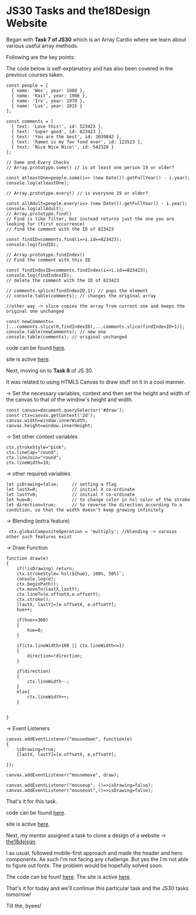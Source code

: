 # JS30 Tasks and the18Design Website

Began with **Task 7 of JS30** which is an Array Cardio where we learn about various useful array methods. 

Following are the key points:

The code below is self-explanatory and has also been covered in the previous courses taken.

    
    const people = [
      { name: 'Wes', year: 1988 },
      { name: 'Kait', year: 1986 },
      { name: 'Irv', year: 1970 },
      { name: 'Lux', year: 2015 }
    ];

    const comments = [
      { text: 'Love this!', id: 523423 },
      { text: 'Super good', id: 823423 },
      { text: 'You are the best', id: 2039842 },
      { text: 'Ramen is my fav food ever', id: 123523 },
      { text: 'Nice Nice Nice!', id: 542328 }
    ];

    // Some and Every Checks
    // Array.prototype.some() // is at least one person 19 or older?
     
    const atleastOne=people.some(i=> (new Date()).getFullYear() - i.year);
    console.log(atleastOne);

    // Array.prototype.every() // is everyone 19 or older?

    const allAdult=people.every(i=> (new Date()).getFullYear() - i.year);
    console.log(allAdult);
    // Array.prototype.find()
    // Find is like filter, but instead returns just the one you are looking for (first occurrence)
    // find the comment with the ID of 823423

    const findID=comments.find(i=>i.id==823423);
    console.log(findID);

    // Array.prototype.findIndex()
    // Find the comment with this ID
     
    const findIndexID=comments.findIndex(i=>i.id==823423);
    console.log(findIndexID);
    // delete the comment with the ID of 823423
     
    // comments.splice(findIndexID,1); // pops the element
    // console.table(comments); // changes the original array
  
    //other way -> slice copies the array from current one and keeps the original one unchanged

    const newComments=[...comments.slice(0,findIndexID),...comments.slice(findIndexID+1)];
    console.table(newComments); // new one
    console.table(comments); // original unchanged


 code can be found [here](https://github.com/jazzcodes/JS-30/pull/4).
 
 site is active [here](https://jazzcodes.github.io/JS-30/T7-ArrayCardioTwo/).


Next, moving on to **Task 8** of JS 30.

It was related to using HTML5 Canvas to draw stuff on it in a cool manner.

-> Set the necessary variables, context and then set the height and width of the canvas to that of the window's height and width. 

    const canvas=document.querySelector('#draw');
    const ctx=canvas.getContext('2d');
    canvas.width=window.innerWidth;
    canvas.height=window.innerHeight;
    
-> Set other context variables

    ctx.strokeStyle="pink";
    ctx.lineCap="round";
    ctx.lineJoin="round";
    ctx.lineWidth=10;
    
-> other required variables

    let isDrawing=false;     // setting a flag
    let lastX=0;             // initial X co-ordinate
    let lastY=0;             // initial Y co-ordinate
    let hue=0;               // to change color in hsl color of the stroke
    let direction=true;      // to reverse the direction according to a condition, so that the width doesn't keep growing infinitely
    
 -> Blending (extra feature)
 
     ctx.globalCompositeOperation = 'multiply'; //blending -> varoius other such features exist
     
 -> Draw Function
 
    function draw(e)
    {
        if(!isDrawing) return;
        ctx.strokeStyle=`hsl(${hue}, 100%, 50%)`;
        console.log(e);
        ctx.beginPath();
        ctx.moveTo(lastX,lastY);
        ctx.lineTo(e.offsetX,e.offsetY);
        ctx.stroke();
        [lastX, lastY]=[e.offsetX, e.offsetY];
        hue++;

        if(hue>=360)
        {
            hue=0;
        }

        if(ctx.lineWidth>100 || ctx.lineWidth<=1)
        {
            direction=!direction;
        }

        if(direction)
        {
            ctx.lineWidth--;
        }
        else{
            ctx.lineWidth++;
        }
   

    }


-> Event Listeners 

    
    canvas.addEventListener("mousedown", function(e)
    {
        isDrawing=true;
        [lastX, lastY]=[e.offsetX, e.offsetY];

    });

    canvas.addEventListener("mousemove", draw);

    canvas.addEventListener("mouseup", ()=>isDrawing=false);
    canvas.addEventListener("mouseout",()=>isDrawing=false);


That's it for this task.

 code can be found [here](https://github.com/jazzcodes/JS-30/pull/5).
 
 site is active [here](https://jazzcodes.github.io/JS-30/T8-HTML5Canvas/).

Next, my mentor assigned a task to clone a design of a website -> [the18deisgn](https://www.figma.com/file/nUxJOwYCBda192ZPODRnwY/High-Landing-%5BUIKIT%5D-Freebies-(Community)?type=design&node-id=0-161&t=307iFckns2ENnKnN-0).

I as usual, followed mobile-first approach and made the header and hero components. As such I'm not facing any challenge. But yes the I'm not able to figure out fonts. The problem would be hopefully solved soon.

The code can be founf [here](https://github.com/jazzcodes/the18Design/pulls).
The site is active [here](https://jazzcodes.github.io/the18Design/).

That's it for today and we'll continue this particular task and the JS30 tasks tomorrow! 

Till the, byees! 
